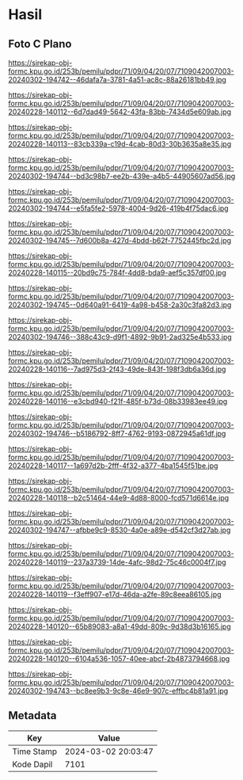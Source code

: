 # Hasil

## Foto C Plano

https://sirekap-obj-formc.kpu.go.id/253b/pemilu/pdpr/71/09/04/20/07/7109042007003-20240302-194742--46dafa7a-3781-4a51-ac8c-88a26181bb49.jpg

https://sirekap-obj-formc.kpu.go.id/253b/pemilu/pdpr/71/09/04/20/07/7109042007003-20240228-140112--6d7dad49-5642-43fa-83bb-7434d5e609ab.jpg

https://sirekap-obj-formc.kpu.go.id/253b/pemilu/pdpr/71/09/04/20/07/7109042007003-20240228-140113--83cb339a-c19d-4cab-80d3-30b3635a8e35.jpg

https://sirekap-obj-formc.kpu.go.id/253b/pemilu/pdpr/71/09/04/20/07/7109042007003-20240302-194744--bd3c98b7-ee2b-439e-a4b5-44905607ad56.jpg

https://sirekap-obj-formc.kpu.go.id/253b/pemilu/pdpr/71/09/04/20/07/7109042007003-20240302-194744--e5fa5fe2-5978-4004-9d26-419b4f75dac6.jpg

https://sirekap-obj-formc.kpu.go.id/253b/pemilu/pdpr/71/09/04/20/07/7109042007003-20240302-194745--7d600b8a-427d-4bdd-b62f-7752445fbc2d.jpg

https://sirekap-obj-formc.kpu.go.id/253b/pemilu/pdpr/71/09/04/20/07/7109042007003-20240228-140115--20bd9c75-784f-4dd8-bda9-aef5c357df00.jpg

https://sirekap-obj-formc.kpu.go.id/253b/pemilu/pdpr/71/09/04/20/07/7109042007003-20240302-194745--0d640a91-6419-4a98-b458-2a30c3fa82d3.jpg

https://sirekap-obj-formc.kpu.go.id/253b/pemilu/pdpr/71/09/04/20/07/7109042007003-20240302-194746--388c43c9-d9f1-4892-9b91-2ad325e4b533.jpg

https://sirekap-obj-formc.kpu.go.id/253b/pemilu/pdpr/71/09/04/20/07/7109042007003-20240228-140116--7ad975d3-2f43-49de-843f-198f3db6a36d.jpg

https://sirekap-obj-formc.kpu.go.id/253b/pemilu/pdpr/71/09/04/20/07/7109042007003-20240228-140116--e3cbd940-f21f-485f-b73d-08b33983ee49.jpg

https://sirekap-obj-formc.kpu.go.id/253b/pemilu/pdpr/71/09/04/20/07/7109042007003-20240302-194746--b5186792-8ff7-4762-9193-0872945a61df.jpg

https://sirekap-obj-formc.kpu.go.id/253b/pemilu/pdpr/71/09/04/20/07/7109042007003-20240228-140117--1a697d2b-2fff-4f32-a377-4ba1545f51be.jpg

https://sirekap-obj-formc.kpu.go.id/253b/pemilu/pdpr/71/09/04/20/07/7109042007003-20240228-140118--b2c51464-44e9-4d88-8000-fcd571d6614e.jpg

https://sirekap-obj-formc.kpu.go.id/253b/pemilu/pdpr/71/09/04/20/07/7109042007003-20240302-194747--afbbe9c9-8530-4a0e-a89e-d542cf3d27ab.jpg

https://sirekap-obj-formc.kpu.go.id/253b/pemilu/pdpr/71/09/04/20/07/7109042007003-20240228-140119--237a3739-14de-4afc-98d2-75c46c0004f7.jpg

https://sirekap-obj-formc.kpu.go.id/253b/pemilu/pdpr/71/09/04/20/07/7109042007003-20240228-140119--f3eff907-e17d-46da-a2fe-89c8eea86105.jpg

https://sirekap-obj-formc.kpu.go.id/253b/pemilu/pdpr/71/09/04/20/07/7109042007003-20240228-140120--65b89083-a8a1-49dd-809c-9d38d3b16165.jpg

https://sirekap-obj-formc.kpu.go.id/253b/pemilu/pdpr/71/09/04/20/07/7109042007003-20240228-140120--6104a536-1057-40ee-abcf-2b4873794668.jpg

https://sirekap-obj-formc.kpu.go.id/253b/pemilu/pdpr/71/09/04/20/07/7109042007003-20240302-194743--bc8ee9b3-9c8e-46e9-907c-effbc4b81a91.jpg


## Metadata

| Key        | Value               |
| ---------- | ------------------- |
| Time Stamp | 2024-03-02 20:03:47 |
| Kode Dapil | 7101                |



